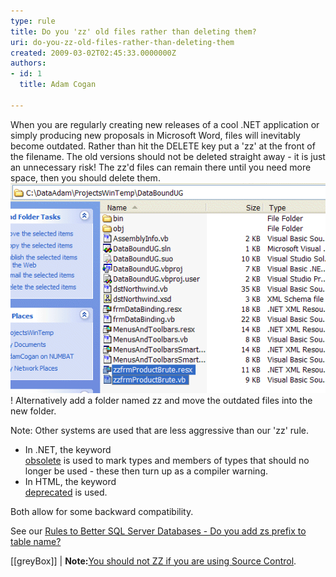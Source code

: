 ```yaml
---
type: rule
title: Do you 'zz' old files rather than deleting them?
uri: do-you-zz-old-files-rather-than-deleting-them
created: 2009-03-02T02:45:33.0000000Z
authors:
- id: 1
  title: Adam Cogan

---
```


When you are regularly creating new releases of a cool .NET application or simply producing new proposals in Microsoft Word, files will inevitably become outdated. Rather than hit the DELETE key put a 'zz' at the front of the filename. The old versions should not be deleted straight away - it is just an unnecessary risk! The zz'd files can remain there until you need more space, then you should delete them. 
!['ZZ' your files rather than deleting them](ObseleteOldFilesAggressively.gif)! 
Alternatively add a folder named zz and move the outdated files into the new folder.

Note: Other systems are used that are less aggressive than our 'zz' rule.

- In .NET, the keyword <br>      [obsolete](https://msdn.microsoft.com/en-us/library/22kk2b44%28v=vs.90%29.aspx) 
 is used to mark types and members of types that should no longer be used - these then turn up as a compiler warning.
- In HTML, the keyword <br>      [deprecated](http://www.ssw.com.au/ssw/Redirect/Deprecated.htm) 
 is used.


Both allow for some backward compatibility.

See our     [Rules to Better SQL Server Databases - Do you add zs prefix to table name?](http://www.ssw.com.au/ssw/Standards/Rules/RulesToBetterSQLServerDatabases.aspx#ZSPrefix)

[[greyBox]]
| 
**Note:**[You should not ZZ if you are using Source Control](/do-you-know-zz-ed-files-must-not-exist-in-source-control).
